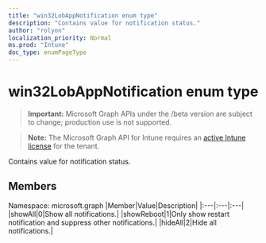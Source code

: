 ```yaml
---
title: "win32LobAppNotification enum type"
description: "Contains value for notification status."
author: "rolyon"
localization_priority: Normal
ms.prod: "Intune"
doc_type: enumPageType
---
```


# win32LobAppNotification enum type

> **Important:** Microsoft Graph APIs under the /beta version are subject to change; production use is not supported.

> **Note:** The Microsoft Graph API for Intune requires an [active Intune license](https://go.microsoft.com/fwlink/?linkid=839381) for the tenant.

Contains value for notification status.

## Members

Namespace: microsoft.graph
|Member|Value|Description|
|:---|:---|:---|
|showAll|0|Show all notifications.|
|showReboot|1|Only show restart notification and suppress other notifications.|
|hideAll|2|Hide all notifications.|



